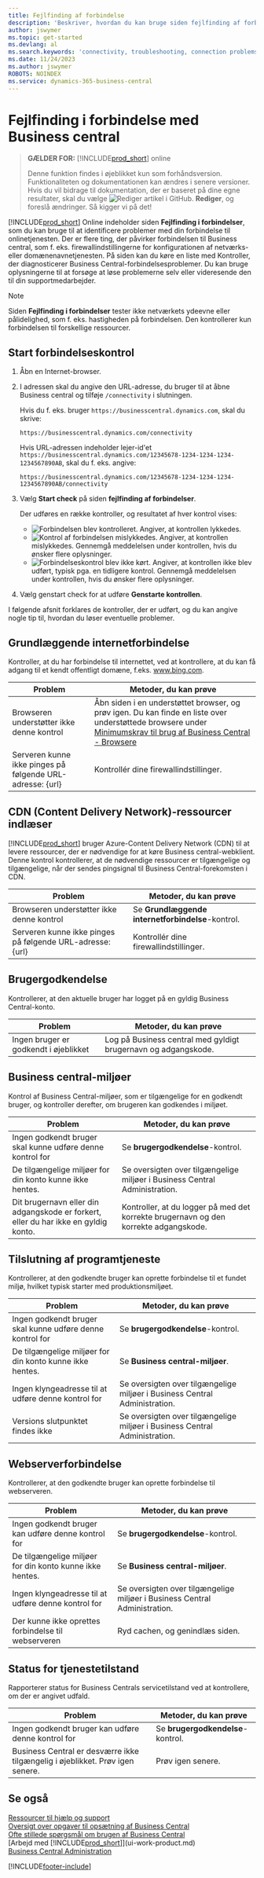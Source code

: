 ```yaml
---
title: Fejlfinding af forbindelse
description: 'Beskriver, hvordan du kan bruge siden fejlfinding af forbindelser til at identificere og løse problemer med at oprette forbindelse til Business central online.'
author: jswymer
ms.topic: get-started
ms.devlang: al
ms.search.keywords: 'connectivity, troubleshooting, connection problems'
ms.date: 11/24/2023
ms.author: jswymer
ROBOTS: NOINDEX
ms.service: dynamics-365-business-central
---
```


# Fejlfinding i forbindelse med Business central

> **GÆLDER FOR:** [!INCLUDE[prod_short](includes/prod_short.md)] online
>
> Denne funktion findes i øjeblikket kun som forhåndsversion. Funktionaliteten og dokumentationen kan ændres i senere versioner. Hvis du vil bidrage til dokumentation, der er baseret på dine egne resultater, skal du vælge ![Rediger artikel i GitHub.](media/github-edit-pencil.png) **Rediger**, og foreslå ændringer. Så kigger vi på det!

[!INCLUDE[prod_short](includes/prod_short.md)] Online indeholder siden **Fejlfinding i forbindelser**, som du kan bruge til at identificere problemer med din forbindelse til onlinetjenesten. Der er flere ting, der påvirker forbindelsen til Business central, som f. eks. firewallindstillingerne for konfigurationen af netværks-eller domænenavnetjenesten. På siden kan du køre en liste med Kontroller, der diagnosticerer Business Central-forbindelsesproblemer. Du kan bruge oplysningerne til at forsøge at løse problemerne selv eller videresende den til din supportmedarbejder.

> [!NOTE]
> Siden **Fejlfinding i forbindelser** tester ikke netværkets ydeevne eller pålidelighed, som f. eks. hastigheden på forbindelsen. Den kontrollerer kun forbindelsen til forskellige ressourcer.

## Start forbindelseskontrol 

1. Åbn en Internet-browser.
2. I adressen skal du angive den URL-adresse, du bruger til at åbne Business central og tilføje `/connectivity` i slutningen. 

    Hvis du f. eks. bruger `https://businesscentral.dynamics.com`, skal du skrive:

    ```http
    https://businesscentral.dynamics.com/connectivity
    ```

    Hvis URL-adressen indeholder lejer-id'et `https://businesscentral.dynamics.com/12345678-1234-1234-1234-1234567890AB`, skal du f. eks. angive:

    ```http
    https://businesscentral.dynamics.com/12345678-1234-1234-1234-1234567890AB/connectivity
    ```
 
3. Vælg **Start check** på siden **fejlfinding af forbindelser**.

    Der udføres en række kontroller, og resultatet af hver kontrol vises:

    - ![Forbindelsen blev kontrolleret.](media/connectivity-check.png) Angiver, at kontrollen lykkedes.
    - ![Kontrol af forbindelsen mislykkedes.](media/connectivity-failed.png) Angiver, at kontrollen mislykkedes. Gennemgå meddelelsen under kontrollen, hvis du ønsker flere oplysninger.
    - ![Forbindelseskontrol blev ikke kørt.](media/connectivity-blocked.png) Angiver, at kontrollen ikke blev udført, typisk pga. en tidligere kontrol. Gennemgå meddelelsen under kontrollen, hvis du ønsker flere oplysninger.

4. Vælg genstart check for at udføre **Genstarte kontrollen**.

I følgende afsnit forklares de kontroller, der er udført, og du kan angive nogle tip til, hvordan du løser eventuelle problemer.

## Grundlæggende internetforbindelse

Kontroller, at du har forbindelse til internettet, ved at kontrollere, at du kan få adgang til et kendt offentligt domæne, f.eks. www.bing.com.

|Problem|Metoder, du kan prøve|
|-------|-------------|
|Browseren understøtter ikke denne kontrol|Åbn siden i en understøttet browser, og prøv igen. Du kan finde en liste over understøttede browsere under [Minimumskrav til brug af Business Central - Browsere](product-requirements.md#browsers)|
|Serveren kunne ikke pinges på følgende URL-adresse: {url}|Kontrollér dine firewallindstillinger.|

## CDN (Content Delivery Network)-ressourcer indlæser

[!INCLUDE[prod_short](includes/prod_short.md)] bruger Azure-Content Delivery Network (CDN) til at levere ressourcer, der er nødvendige for at køre Business central-webklient. Denne kontrol kontrollerer, at de nødvendige ressourcer er tilgængelige og tilgængelige, når der sendes pingsignal til Business Central-forekomsten i CDN.

|Problem|Metoder, du kan prøve|
|-------|-------------|
|Browseren understøtter ikke denne kontrol|Se **Grundlæggende internetforbindelse**-kontrol.|
|Serveren kunne ikke pinges på følgende URL-adresse: {url}|Kontrollér dine firewallindstillinger.|

## Brugergodkendelse

Kontrollerer, at den aktuelle bruger har logget på en gyldig Business Central-konto.

|Problem|Metoder, du kan prøve|
|-------|-------------|
|Ingen bruger er godkendt i øjeblikket|Log på Business central med gyldigt brugernavn og adgangskode.|

## Business central-miljøer

Kontrol af Business Central-miljøer, som er tilgængelige for en godkendt bruger, og kontroller derefter, om brugeren kan godkendes i miljøet.
<!-- example: Your user name or password is incorrect, or you do not have a valid account.. Request duration: 332 milliseconds)-->

|Problem|Metoder, du kan prøve|
|-------|-------------|
|Ingen godkendt bruger skal kunne udføre denne kontrol for|Se **brugergodkendelse**-kontrol.|
|De tilgængelige miljøer for din konto kunne ikke hentes.|Se oversigten over tilgængelige miljøer i Business Central Administration.|
|Dit brugernavn eller din adgangskode er forkert, eller du har ikke en gyldig konto.| Kontroller, at du logger på med det korrekte brugernavn og den korrekte adgangskode.|

## Tilslutning af programtjeneste

Kontrollerer, at den godkendte bruger kan oprette forbindelse til et fundet miljø, hvilket typisk starter med produktionsmiljøet.

|Problem|Metoder, du kan prøve|
|-------|-------------|
|Ingen godkendt bruger skal kunne udføre denne kontrol for|Se **brugergodkendelse**-kontrol.|
|De tilgængelige miljøer for din konto kunne ikke hentes.|Se **Business central-miljøer**.|
|Ingen klyngeadresse til at udføre denne kontrol for|Se oversigten over tilgængelige miljøer i Business Central Administration.|
|Versions slutpunktet findes ikke|Se oversigten over tilgængelige miljøer i Business Central Administration.|

## Webserverforbindelse

Kontrollerer, at den godkendte bruger kan oprette forbindelse til webserveren.

|Problem|Metoder, du kan prøve|
|-------|-------------|
|Ingen godkendt bruger kan udføre denne kontrol for|Se **brugergodkendelse**-kontrol.|
|De tilgængelige miljøer for din konto kunne ikke hentes.|Se **Business central-miljøer**.|
|Ingen klyngeadresse til at udføre denne kontrol for|Se oversigten over tilgængelige miljøer i Business Central Administration.|
|Der kunne ikke oprettes forbindelse til webserveren|Ryd cachen, og genindlæs siden.|

## Status for tjenestetilstand

Rapporterer status for Business Centrals servicetilstand ved at kontrollere, om der er angivet udfald.

|Problem|Metoder, du kan prøve|
|-------|-------------|
|Ingen godkendt bruger kan udføre denne kontrol for|Se **brugergodkendelse**-kontrol.|
|Business Central er desværre ikke tilgængelig i øjeblikket. Prøv igen senere.|Prøv igen senere.|

## Se også

[Ressourcer til hjælp og support](product-help-and-support.md)  
[Oversigt over opgaver til opsætning af Business Central](setup.md)  
[Ofte stillede spørgsmål om brugen af Business Central](across-faq.yml)  
[Arbejd med [!INCLUDE[prod_short](includes/prod_short.md)]](ui-work-product.md)  
[Business Central Administration](/dynamics365/business-central/dev-itpro/administration/tenant-admin-center)

[!INCLUDE[footer-include](includes/footer-banner.md)]
